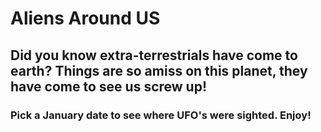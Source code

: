 # Aliens Around US

## Did you know extra-terrestrials have come to earth?  Things are so amiss on this planet, they have come to see us screw up!

### Pick a January date to see where UFO's were sighted.  Enjoy!
